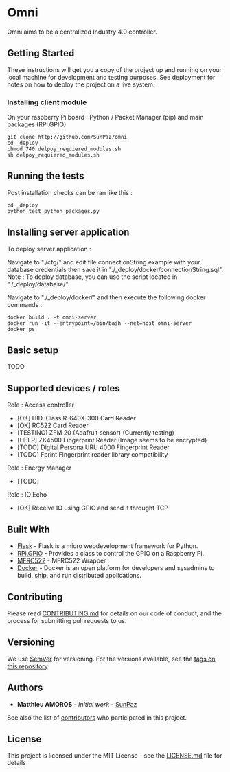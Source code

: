 # Omni

Omni aims to be a centralized Industry 4.0 controller.

## Getting Started

These instructions will get you a copy of the project up and running on your local machine for development and testing purposes. See deployment for notes on how to deploy the project on a live system.

### Installing client module

On your raspberry Pi board :
Python / Packet Manager (pip) and main packages (RPi.GPIO)
```
git clone http://github.com/SunPaz/omni
cd _deploy
chmod 740 delpoy_requiered_modules.sh
sh delpoy_requiered_modules.sh
```
## Running the tests

Post installation checks can be ran like this :

```
cd _deploy
python test_python_packages.py
```

## Installing server application

To deploy server application :

Navigate to "./cfg/" and edit file connectionString.example with your database credentials then save it in "./_deploy/docker/connectionString.sql".
Note : To deploy database, you can use the script located in "./_deploy/database/".

Navigate to "./_deploy/docker/" and then execute the following docker commands :

```
docker build . -t omni-server
docker run -it --entrypoint=/bin/bash --net=host omni-server
docker ps
```

## Basic setup

TODO

## Supported devices / roles

Role : Access controller
  - [OK] HID iClass R-640X-300 Card Reader
  - [OK] RC522 Card Reader
  - [TESTING] ZFM 20 (Adafruit sensor) (Currently testing)
  - [HELP] ZK4500 Fingerprint Reader (Image seems to be encrypted)
  - [TODO] Digital Persona URU 4000 Fingerprint Reader
  - [TODO] Fprint Fingerprint reader library compatibility

Role : Energy Manager
  - [TODO]

Role : IO Echo
  - [OK] Receive IO using GPIO and send it throught TCP



## Built With

* [Flask](http://flask.pocoo.org/docs/0.12/) - Flask is a micro webdevelopment framework for Python.
* [RPi.GPIO](https://pypi.org/project/RPi.GPIO/) - Provides a class to control the GPIO on a Raspberry Pi.
* [MFRC522](https://github.com/pimylifeup/MFRC522-python) - MFRC522 Wrapper
* [Docker](https://www.docker.com/) - Docker is an open platform for developers and sysadmins to build, ship, and run distributed applications.

## Contributing

Please read [CONTRIBUTING.md](CONTRIBUTING.md) for details on our code of conduct, and the process for submitting pull requests to us.

## Versioning

We use [SemVer](http://semver.org/) for versioning. For the versions available, see the [tags on this repository](https://github.com/your/project/tags).

## Authors

* **Matthieu AMOROS** - *Initial work* - [SunPaz](https://github.com/SunPaz)

See also the list of [contributors](https://github.com/your/project/contributors) who participated in this project.

## License

This project is licensed under the MIT License - see the [LICENSE.md](LICENSE.md) file for details
